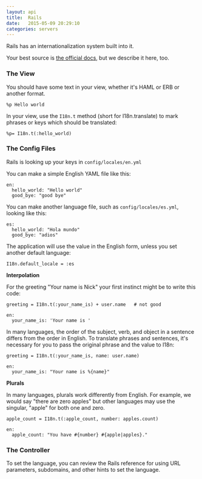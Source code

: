 ```yaml
---
layout: api
title:  Rails
date:   2015-05-09 20:29:10
categories: servers
---
```


Rails has an internationalization system built into it.

Your best source is [the official docs](http://guides.rubyonrails.org/i18n.html),
but we describe it here, too.

### The View

You should have some text in your view, whether it's HAML or ERB or another format.

```
%p Hello world
```

In your view, use the ```I18n.t``` method (short for I18n.translate) to mark phrases
or keys which should be translated:

```
%p= I18n.t(:hello_world)
```

### The Config Files

Rails is looking up your keys in ```config/locales/en.yml```

You can make a simple English YAML file like this:

```
en:
  hello_world: "Hello world"
  good_bye: "good bye"
```

You can make another language file, such as ```config/locales/es.yml```, looking like this:

```
es:
  hello_world: "Hola mundo"
  good_bye: "adios"
```

The application will use the value in the English form, unless you set another default language:

```I18n.default_locale = :es```

**Interpolation**

For the greeting "Your name is Nick" your first instinct might be to write this code:

```greeting = I18n.t(:your_name_is) + user.name   # not good```

```
en:
  your_name_is: 'Your name is '
```

In many languages, the order of the subject, verb, and object in a sentence differs from the order in English.
To translate phrases and sentences, it's necessary for you to pass the original phrase and the value
to I18n:

```greeting = I18n.t(:your_name_is, name: user.name)```

```
en:
  your_name_is: "Your name is %{name}"
```

**Plurals**

In many languages, plurals work differently from English. For example, we would say
"there are zero apples" but other languages may use the singular, "apple" for both one
and zero.

```apple_count = I18n.t(:apple_count, number: apples.count)```

```
en:
  apple_count: "You have #{number} #{apple|apples}."
```

### The Controller

To set the language, you can review the Rails reference for using URL parameters,
subdomains, and other hints to set the language.
